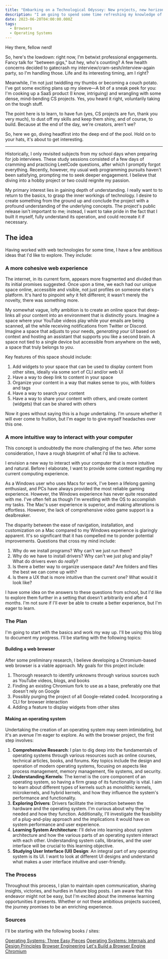```yaml
---
title: "Embarking on a Technological Odyssey: New projects, new horizons"
description: "I am going to spend some time refreshing my knowledge of computer science (been awhile since school), as I'd like to do start doing some longer term hobby projects outside of my unannounced saas product."
date: 2023-06-20T04:00:00.000Z
tags:
  - Browsers
  - Operating Systems
---
```


Hey there, fellow nerd!

So, here's the lowdown: right now, I'm betwixt professional engagements. Fancy talk for "between gigs," but hey, who's counting? A few health concerns decided to gatecrash my interview/cram-sesh/interview-again party, so I'm handling those. Life and its interesting timing, am I right?

Meanwhile, I'm not just twiddling my thumbs or becoming a couch potato. I've got some exciting plans up my sleeve—A bit of a sneak peek for you: I'm cooking up a SaaS product (I know, intriguing) and wrangling with some dense, mind-bending CS projects. Yes, you heard it right, voluntarily taking on the tough stuff.

The point here is to learn, to have fun (yes, CS projects are fun, thank you very much), to dust off my skills and keep them shiny, and of course, to build. Because at the end of the day, we're creators, aren't we?

So, here we go, diving headfirst into the deep end of the pool. Hold on to your hats, it's about to get interesting.

---
Historically, I only revisited subjects from my school days when preparing for job interviews. These study sessions consisted of a few days of cramming and practicing LeetCode questions, after which I promptly forgot everything. Recently, however, my usual web programming pursuits haven't been satisfying, prompting me to seek deeper engagement. I believe that diving into a hobby project or two could reignite my passion.

My primary interest lies in gaining depth of understanding. I really want to to return to the basics, to grasp the inner workings of technology. I desire to create something from the ground up and conclude the project with a profound understanding of the underlying concepts. The project's public release isn't important to me; instead, I want to take pride in the fact that I built it myself, fully understand its operation, and could recreate it if necessary.

## The idea

Having worked with web technologies for some time, I have a few ambitious ideas that I'd like to explore. They include:

### A more cohesive web experience

The internet, in its current form, appears more fragmented and divided than its initial promises suggested. Once upon a time, we each had our unique space online, accessible and visible, not just profiles on someone else's platform. It's hard to pinpoint _why_ it felt different; it wasn't merely the novelty, there was something more.

My somewhat vague, lofty ambition is to create an online space that deep-links all your content into an environment that is distinctly yours. Imagine a space where your YouTube videos play while your emails are being scanned, all the while receiving notifications from Twitter or Discord. Imagine a space that adjusts to your needs, _generating your UI_ based on context and hosting an assistant that supports you like a second brain. A space not tied to a single device but accessible from anywhere on the web, a space that truly belongs to _you_.

Key features of this space should include:

1. Add widgets to your space that can be used to display content from other sites, ideally via some sort of CLI and/or web UI
2. Have a way to deep link to content in your space
3. Organize your content in a way that makes sense to you, with folders and tags
4. Have a way to search your content
5. Have a way to share your content with others, and create content (widgets) that can be shared with others

Now it goes without saying this is a _huge_ undertaking. I'm unsure whether it will ever come to fruition, but I'm eager to to give myself headaches over this one.

### A more intuitive way to interact with your computer

This concept is undoubtedly the more challenging of the two. After some consideration, I have a rough blueprint of what I'd like to achieve.

I envision a new way to interact with your computer that is more intuitive and natural. Before I elaborate, I want to provide some context regarding my current computing experience.

As a Windows user who uses Macs for work, I've been a lifelong gaming enthusiast, and PCs have always provided the most reliable gaming experience. However, the Windows experience has never quite resonated with me. I've often felt as though I'm wrestling with the OS to accomplish my tasks. The Mac's user experience is superior, and making alterations is effortless. However, the lack of comprehensive video game support is a dealbreaker.

The disparity between the ease of navigation, installation, and customization on a Mac compared to my Windows experience is glaringly apparent. It's so significant that it has compelled me to ponder potential improvements. Questions that cross my mind include:

1. Why do we install programs? Why can't we just run them?
2. Why do we have to install drivers? Why can't we just plug and play? What do drivers even do _really_?
3. Is there a better way to organize userspace data? Are folders and files the best we can come up with?
4. Is there a UX that is more intuitive than the current one? What would it look like?

I have some idea on the answers to these questions from school, but I'd like to explore them further in a setting that doesn't arbitrarily end after 4 months. I'm not sure if I'll ever be able to create a better experience, but I'm eager to learn.

### The Plan

I'm going to start with the basics and work my way up. I'll be using this blog to document my progress. I'll be starting with the following topics:

#### Building a web browser

After some preliminary research, I believe developing a Chromium-based web browser is a viable approach. My goals for this project include:

1. Thorough research to identify unknowns through various sources such as YouTube videos, blogs, and books
2. Finding an existing Chromium fork to use as a base, preferably one that doesn't rely on Google
3. Possibly purging the project of all Google-related code4. Incorporating a CLI for browser interaction
4. Adding a feature to display widgets from other sites

#### Making an operating system

Undertaking the creation of an operating system may seem intimidating, but it's an avenue I'm eager to explore. As with the browser project, the first step involves:

1. **Comprehensive Research**: I plan to dig deep into the fundamentals of operating systems through various resources such as online courses, technical articles, books, and forums. Key topics include the design and operation of modern operating systems, focusing on aspects like process management, memory management, file systems, and security.
2. **Understanding Kernels**: The kernel is the core component of an operating system, so having a firm grasp of its functionality is vital. I aim to learn about different types of kernels such as monolithic kernels, microkernels, and hybrid kernels, and how they influence the system's performance and functionality.
3. **Exploring Drivers**: Drivers facilitate the interaction between the hardware and the operating system. I'm curious about why they're needed and how they function. Additionally, I'll investigate the feasibility of a plug-and-play approach and the implications it would have on system performance and user experience.
4. **Learning System Architecture**: I'll delve into learning about system architecture and how the various parts of an operating system interact with each other. Understanding system calls, libraries, and the user interface will be crucial to this learning objective.
5. **Studying User Interface (UI) Design**: An integral part of any operating system is its UI. I want to look at different UI designs and understand what makes a user interface intuitive and user-friendly.

### The Process

Throughout this process, I plan to maintain open communication, sharing insights, victories, and hurdles in future blog posts. I am aware that this endeavor might not be easy, but I'm excited about the immense learning opportunities it presents. Whether or not these ambitious projects succeed, the journey promises to be an enriching experience.

### Sources

I'll be starting with the following books / sites:

[Operating Systems: Three Easy Pieces](http://pages.cs.wisc.edu/~remzi/OSTEP/)
[Operating Systems: Internals and Design Principles](https://books.google.ca/books/about/Operating_Systems.html?id=CIk9YgEACAAJ&redir_esc=y)
[Browser Engineering](https://browser.engineering/)
[Let's Build a Browser Engine](https://limpet.net/mbrubeck/2014/08/08/toy-layout-engine-1.html)
[Chromium](https://www.chromium.org/Home/)
